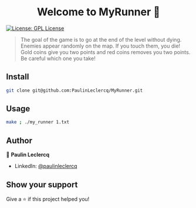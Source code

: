 <h1 align="center">Welcome to MyRunner 👋</h1>
<p>
  <a href="#" target="_blank">
    <img alt="License: GPL License" src="https://img.shields.io/badge/License-GPL License-yellow.svg" />
  </a>
</p>

> The goal of the game is to go at the end of the level without dying.
> Enemies appear randomly on the map. If you touch them, you die!
> Gold coins give you two points and red coins removes you two points. Be careful which one you take!

## Install

```sh
git clone git@github.com:PaulinLeclercq/MyRunner.git
```

## Usage

```sh
make ; ./my_runner 1.txt
```

## Author

👤 **Paulin Leclercq**

* LinkedIn: [@paulinleclercq](https://www.linkedin.com/in/paulinleclercq/)

## Show your support

Give a ⭐️ if this project helped you!
